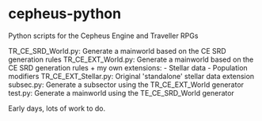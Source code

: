# cepheus-python
Python scripts for the Cepheus Engine and Traveller RPGs


TR_CE_SRD_World.py:     Generate a mainworld based on the CE SRD generation rules
TR_CE_EXT_World.py:     Generate a mainworld based on the CE SRD generation rules + my own extensions:
                         - Stellar data
                         - Population modifiers
TR_CE_EXT_Stellar.py:   Original 'standalone' stellar data extension
subsec.py:              Generate a subsector using the TR_CE_EXT_World generator
test.py:                Generate a mainworld using the TE_CE_SRD_World generator

Early days, lots of work to do.
